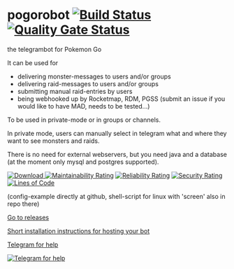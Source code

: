 # pogorobot [![Build Status](https://travis-ci.org/theyellow/pogorobot.svg?branch=master)](https://travis-ci.org/theyellow/pogorobot) [![Quality Gate Status](https://sonarcloud.io/api/project_badges/measure?project=theyellow_pogorobot&metric=alert_status)](https://sonarcloud.io/dashboard?id=theyellow_pogorobot)

the telegrambot for Pokemon Go

It can be used for
- delivering monster-messages to users and/or groups
- delivering raid-messages to users and/or groups
- submitting manual raid-entries by users
- being webhooked up by Rocketmap, RDM, PGSS (submit an issue if you would like to have MAD, needs to be tested...)

To be used in private-mode or in groups or channels.

In private mode, users can manually select in telegram what and where they want to see monsters and raids. 

There is no need for external webservers, but you need java and a database (at the moment only mysql and postgres supported).

[![Download](https://api.bintray.com/packages/theyellow/repo/pogorobot/images/download.svg?version=pogorobot-1.0.10) ](https://bintray.com/theyellow/repo/pogorobot/pogorobot-1.0.10/link)[![Maintainability Rating](https://sonarcloud.io/api/project_badges/measure?project=theyellow_pogorobot&metric=sqale_rating)](https://sonarcloud.io/dashboard?id=theyellow_pogorobot) [![Reliability Rating](https://sonarcloud.io/api/project_badges/measure?project=theyellow_pogorobot&metric=reliability_rating)](https://sonarcloud.io/dashboard?id=theyellow_pogorobot) [![Security Rating](https://sonarcloud.io/api/project_badges/measure?project=theyellow_pogorobot&metric=security_rating)](https://sonarcloud.io/dashboard?id=theyellow_pogorobot)[![Lines of Code](https://sonarcloud.io/api/project_badges/measure?project=theyellow_pogorobot&metric=ncloc)](https://sonarcloud.io/dashboard?id=theyellow_pogorobot)

(config-example directly at github, shell-script for linux with 'screen' also in repo there)

[Go to releases](https://github.com/theyellow/pogorobot/releases)

[Short installation instructions for hosting your bot](https://github.com/theyellow/pogorobot/wiki/Short-installation-and-usage-guide)

[Telegram for help](https://t.me/pogorobot_users)

[![Telegram for help](https://github.com/theyellow/pogorobot/blob/master/src/main/resources/logo-48.png)](https://t.me/pogorobot_users)
